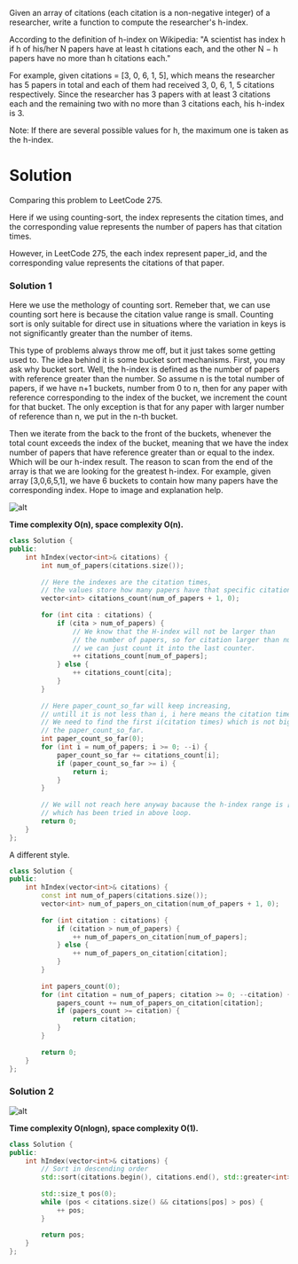 Given an array of citations (each citation is a non-negative integer) of a researcher, write a function to compute the researcher's h-index.

According to the definition of h-index on Wikipedia: "A scientist has index h if h of his/her N papers have at least h citations each, and the other N − h papers have no more than h citations each."

For example, given citations = [3, 0, 6, 1, 5], which means the researcher has 5 papers in total and each of them had received 3, 0, 6, 1, 5 citations respectively. Since the researcher has 3 papers with at least 3 citations each and the remaining two with no more than 3 citations each, his h-index is 3.

Note: If there are several possible values for h, the maximum one is taken as the h-index.
  
# Solution

Comparing this problem to LeetCode 275.

Here if we using counting-sort, the index represents the citation times, and the corresponding value represents the number of papers has that citation times. 

However, in LeetCode 275, the each index represent paper_id, and the corresponding value represents the citations of that paper.

### Solution 1

Here we use the methology of counting sort. Remeber that, we can use counting sort here is because the citation value range is small. Counting sort is only suitable for direct use in situations where the variation in keys is not significantly greater than the number of items. 

This type of problems always throw me off, but it just takes some getting used to. The idea behind it is some bucket sort mechanisms. First, you may ask why bucket sort. Well, the h-index is defined as the number of papers with reference greater than the number. So assume n is the total number of papers, if we have n+1 buckets, number from 0 to n, then for any paper with reference corresponding to the index of the bucket, we increment the count for that bucket. The only exception is that for any paper with larger number of reference than n, we put in the n-th bucket.

Then we iterate from the back to the front of the buckets, whenever the total count exceeds the index of the bucket, meaning that we have the index number of papers that have reference greater than or equal to the index. Which will be our h-index result. The reason to scan from the end of the array is that we are looking for the greatest h-index. For example, given array [3,0,6,5,1], we have 6 buckets to contain how many papers have the corresponding index. Hope to image and explanation help.

![alt](http://i67.tinypic.com/2yvpfv5.jpg)
       
__Time complexity O(n), space complexity O(n).__

```cpp
class Solution {
public:
    int hIndex(vector<int>& citations) {
        int num_of_papers(citations.size());
        
        // Here the indexes are the citation times,
        // the values store how many papers have that specific citation times.
        vector<int> citations_count(num_of_papers + 1, 0);
        
        for (int cita : citations) {
            if (cita > num_of_papers) { 
                // We know that the H-index will not be larger than
                // the number of papers, so for citation larger than number of papers,
                // we can just count it into the last counter.
                ++ citations_count[num_of_papers];
            } else {
                ++ citations_count[cita];
            }
        }
        
        // Here paper_count_so_far will keep increasing, 
        // untill it is not less than i, i here means the citation times.
        // We need to find the first i(citation times) which is not bigger than
        // the paper_count_so_far.
        int paper_count_so_far(0);
        for (int i = num_of_papers; i >= 0; --i) {
            paper_count_so_far += citations_count[i];
            if (paper_count_so_far >= i) {
                return i;
            }
        }
        
        // We will not reach here anyway bacause the h-index range is [0, num_of_papers],
        // which has been tried in above loop.
        return 0;
    }
};
```

A different style.

```cpp
class Solution {
public:
    int hIndex(vector<int>& citations) {
        const int num_of_papers(citations.size());
        vector<int> num_of_papers_on_citation(num_of_papers + 1, 0);
        
        for (int citation : citations) {
            if (citation > num_of_papers) {
                ++ num_of_papers_on_citation[num_of_papers];
            } else {
                ++ num_of_papers_on_citation[citation];
            }
        }
        
        int papers_count(0);
        for (int citation = num_of_papers; citation >= 0; --citation) {
            papers_count += num_of_papers_on_citation[citation];
            if (papers_count >= citation) {
                return citation;
            }
        }
        
        return 0;
    }
};
```

### Solution 2

![alt](https://upload.wikimedia.org/wikipedia/commons/thumb/d/da/H-index-en.svg/300px-H-index-en.svg.png)
  
__Time complexity O(nlogn), space complexity O(1).__
  
```cpp
class Solution {
public:
    int hIndex(vector<int>& citations) {
        // Sort in descending order
        std::sort(citations.begin(), citations.end(), std::greater<int>());
        
        std::size_t pos(0);
        while (pos < citations.size() && citations[pos] > pos) {
            ++ pos;
        }
        
        return pos;
    }
};
```  
